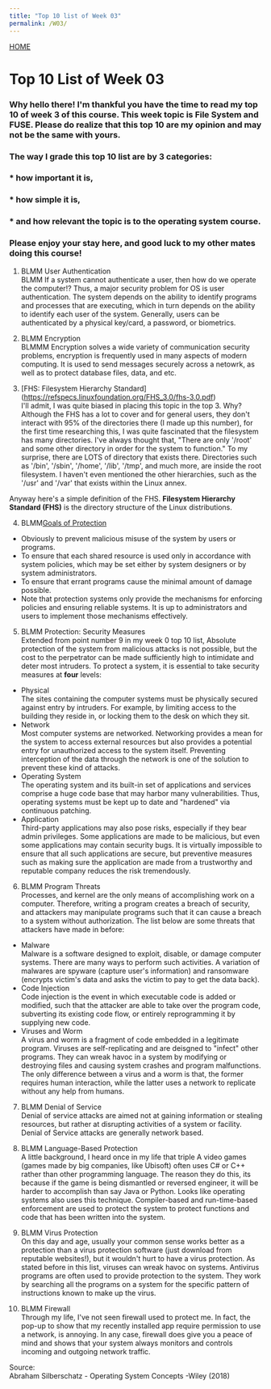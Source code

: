 ```yaml
---
title: "Top 10 list of Week 03"
permalink: /W03/
---
```


[HOME](../)

# Top 10 List of Week 03

### Why hello there! I'm thankful you have the time to read my top 10 of week 3 of this course. This week topic is **File System and FUSE.** Please do realize that this top 10 are my opinion and may not be the same with yours. 
### The way I grade this top 10 list are by 3 categories:
### * how important it is,
### * how simple it is,
### * and how relevant the topic is to the operating system course.
### Please enjoy your stay here, and good luck to my other mates doing this course!

1. BLMM User Authentication <br> BLMM
If a system cannot authenticate a user, then how do we operate the computer!? Thus, a major security problem for OS is user authentication. The system depends on the ability to identify programs and processes that are executing, which in turn depends on the ability to identify each user of the system. Generally, users can be authenticated by a physical key/card, a password, or biometrics.

2. BLMM Encryption <br> BLMMM
Encryption solves a wide variety of communication security problems, encryption is frequently used in many aspects of modern computing. It is used to send messages securely across a netowrk, as well as to protect database files, data, and etc.

3. [FHS: Filesystem Hierarchy Standard] (https://refspecs.linuxfoundation.org/FHS_3.0/fhs-3.0.pdf) <br>
I'll admit, I was quite biased in placing this topic in the top 3. Why? Although the FHS has a lot to cover and for general users, they don't interact with 95% of the directories there (I made up this number), for the first time researching this, I was quite fascinated that the filesystem has many directories. I've always thought that, "There are only '/root' and some other directory in order for the system to function." To my surprise, there are LOTS of directory that exists there. Directories such as '/bin', '/sbin', '/home', '/lib', '/tmp', and much more, are inside the root filesystem. I haven't even mentioned the other hierarchies, such as the '/usr' and '/var' that exists within the Linux annex.

Anyway here's a simple definition of the FHS. **Filesystem Hierarchy Standard (FHS)** is the directory structure of the Linux distributions.

4. BLMM[Goals of Protection](https://www.cs.uic.edu/~jbell/CourseNotes/OperatingSystems/14_Protection.html)<br>
* Obviously to prevent malicious misuse of the system by users or programs.
* To ensure that each shared resource is used only in accordance with system policies, which may be set either by system designers or by system administrators.
* To ensure that errant programs cause the minimal amount of damage possible.
* Note that protection systems only provide the mechanisms for enforcing policies and ensuring reliable systems. It is up to administrators and users to implement those mechanisms effectively.

5. BLMM Protection: Security Measures <br>
Extended from point number 9 in my week 0 top 10 list, Absolute protection of the system from malicious attacks is not possible, but the cost to the perpetrator can be made sufficiently high to intimidate and deter most intruders. To protect a system, it is essential to take security measures at **four** levels:
* Physical <br> The sites containing the computer systems must be physically secured against entry by intruders. For example, by limiting access to the building they reside in, or locking them to the desk on which they sit.
* Network <br> Most computer systems are networked. Networking provides a mean for the system to access external resources but also provides a potential entry for unauthorized access to the system itself. Preventing interception of the data through the network is one of the solution to prevent these kind of attacks.
* Operating System <br> The operating system and its built-in set of applications and services comprise a huge code base that may harbor many vulnerabilities. Thus, operating systems must be kept up to date and "hardened" via continuous patching.
* Application <br> Third-party applications may also pose risks, especially if they bear admin privileges. Some applications are made to be malicious, but even some applications may contain security bugs. It is virtually impossible to ensure that all such applications are secure, but preventive measures such as making sure the application are made from a trustworthy and reputable company reduces the risk tremendously.

6. BLMM Program Threats <br>
Processes, and kernel are the only means of accomplishing work on a computer. Therefore, writing a program creates a breach of security, and attackers may manipulate programs such that it can cause a breach to a system without authorization. The list below are some threats that attackers have made in before:
- Malware <br> Malware is a software designed to exploit, disable, or damage computer systems. There are many ways to perform such activities. A variation of malwares are spyware (capture user's information) and ransomware (encrypts victim's data and asks the victim to pay to get the data back). 
- Code Injection <br> Code injection is the event in which executable code is added or modified, such that the attacker are able to take over the program code, subverting its existing code flow, or entirely reprogramming it by supplying new code.
- Viruses and Worm <br> A virus and worm is a fragment of code embedded in a legitimate program. Viruses are self-replicating and are deisgned to "infect" other programs. They can wreak havoc in a system by modifying or destroying files and causing system crashes and program malfunctions. The only difference between a virus and a worm is that, the former requires human interaction, while the latter uses a network to replicate without any help from humans.

7. BLMM Denial of Service <br>
Denial of service attacks are aimed not at gaining information or stealing resources, but rather at disrupting activities of a system or facility. Denial of Service attacks are generally network based.

8. BLMM Language-Based Protection <br>
A little background, I heard once in my life that triple A video games (games made by big companies, like Ubisoft) often uses C# or C++ rather than other programming language. The reason they do this, its because if the game is being dismantled or reversed engineer, it will be harder to accomplish than say Java or Python. Looks like operating systems also uses this technique. Compiler-based and run-time-based enforcement are used to protect the system to protect functions and code that has been written into the system.

9. BLMM Virus Protection <br>
On this day and age, usually your common sense works better as a protection than a virus protection software (just download from reputable websites!), but it wouldn't hurt to have a virus protection. As stated before in this list, viruses can wreak havoc on systems. Antivirus programs are often used to provide protection to the system. They work by searching all the programs on a system for the specific pattern of instructions known to make up the virus.

10. BLMM Firewall <br>
Through my life, I've not seen firewall used to protect me. In fact, the pop-up to show that my recently installed app require permission to use a network, is annoying. In any case, firewall does give you a peace of mind and shows that your system always monitors and controls incoming and outgoing network traffic.

Source: <br>
Abraham Silberschatz - Operating System Concepts -Wiley (2018)
